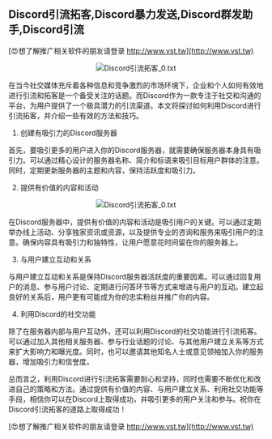 ## **Discord引流拓客,Discord暴力发送,Discord群发助手,Discord引流**

[😍想了解推广相关软件的朋友请登录 http://www.vst.tw](http://www.vst.tw)

 <center><img src="https://vst.tw/MP4/tuiguang/png/2.png" alt="Discord引流拓客_0.txt"></center>

在当今社交媒体充斥着各种信息和竞争激烈的市场环境下，企业和个人如何有效地进行引流和拓客是一个备受关注的话题。而Discord作为一款专注于社交和沟通的平台，为用户提供了一个极具潜力的引流渠道。本文将探讨如何利用Discord进行引流拓客，并介绍一些有效的方法和技巧。

1. 创建有吸引力的Discord服务器

首先，要吸引更多的用户进入你的Discord服务器，就需要确保服务器本身具有吸引力。可以通过精心设计的服务器名称、简介和标语来吸引目标用户群体的注意。同时，定期更新服务器的主题和内容，保持活跃度和吸引力。

2. 提供有价值的内容和活动

 <center><img src="https://vst.tw/MP4/tuiguang/png/2.png" alt="Discord引流拓客_0.txt"></center>

在Discord服务器中，提供有价值的内容和活动是吸引用户的关键。可以通过定期举办线上活动、分享独家资讯或资源，以及提供专业的咨询和服务来吸引用户的注意。确保内容具有吸引力和独特性，让用户愿意花时间留在你的服务器上。

3. 与用户建立互动和关系

与用户建立互动和关系是保持Discord服务器活跃度的重要因素。可以通过回复用户的消息、参与用户讨论、定期进行问答环节等方式来增进与用户的互动。建立起良好的关系后，用户更有可能成为你的忠实粉丝并推广你的内容。

4. 利用Discord的社交功能

除了在服务器内部与用户互动外，还可以利用Discord的社交功能进行引流拓客。可以通过加入其他相关服务器、参与行业话题的讨论、与其他用户建立关系等方式来扩大影响力和曝光度。同时，也可以邀请其他知名人士或意见领袖加入你的服务器，增加吸引力和信誉度。

总而言之，利用Discord进行引流拓客需要耐心和坚持，同时也需要不断优化和改进自己的策略和方法。通过提供有价值的内容、与用户建立关系、利用社交功能等手段，相信你可以在Discord上取得成功，并吸引更多的用户关注和参与。祝你在Discord引流拓客的道路上取得成功！

[😍想了解推广相关软件的朋友请登录 http://www.vst.tw](http://www.vst.tw)



